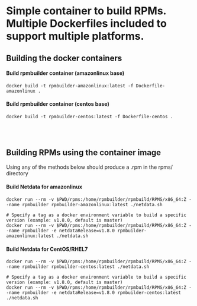 # Simple container to build RPMs. Multiple Dockerfiles included to support multiple platforms.

## Building the docker containers

#### Build rpmbuilder container (amazonlinux base)
    docker build -t rpmbuilder-amazonlinux:latest -f Dockerfile-amazonlinux .

#### Build rpmbuilder container (centos base)
    docker build -t rpmbuilder-centos:latest -f Dockerfile-centos .


<br><br>


## Building RPMs using the container image
Using any of the methods below should produce a .rpm in the rpms/ directory

#### Build Netdata for amazonlinux
```
docker run --rm -v $PWD/rpms:/home/rpmbuilder/rpmbuild/RPMS/x86_64:Z --name rpmbuilder rpmbuilder-amazonlinux:latest ./netdata.sh

# Specify a tag as a docker environment variable to build a specific version (example: v1.8.0, default is master)
docker run --rm -v $PWD/rpms:/home/rpmbuilder/rpmbuild/RPMS/x86_64:Z --name rpmbuilder -e netdataRelease=v1.8.0 rpmbuilder-amazonlinux:latest ./netdata.sh
```

#### Build Netdata for CentOS/RHEL7
```
docker run --rm -v $PWD/rpms:/home/rpmbuilder/rpmbuild/RPMS/x86_64:Z --name rpmbuilder rpmbuilder-centos:latest ./netdata.sh

# Specify a tag as a docker environment variable to build a specific version (example: v1.8.0, default is master)
docker run --rm -v $PWD/rpms:/home/rpmbuilder/rpmbuild/RPMS/x86_64:Z --name rpmbuilder -e netdataRelease=v1.8.0 rpmbuilder-centos:latest ./netdata.sh
```
